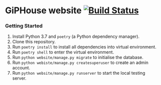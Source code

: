 # GiPHouse website [![Build Status](https://travis-ci.com/GipHouse/GiPHouse-Spring-2019.svg?token=YrR2qkUGFcV8PDYmnPAG&branch=master)](https://travis-ci.com/GipHouse/GiPHouse-Spring-2019)

### Getting Started

1. Install Python 3.7 and `poetry` (a Python dependency manager).
2. Clone this repository.
3. Run `poetry install` to install all dependencies into virtual environment.
4. Run `poetry shell` to enter the virtual environment.
5. Run `python website/manage.py migrate` to initialise the database.
5. Run `python webiste/manage.py createsuperuser` to create an admin account.
6. Run `python website/manage.py runserver` to start the local testing server.
